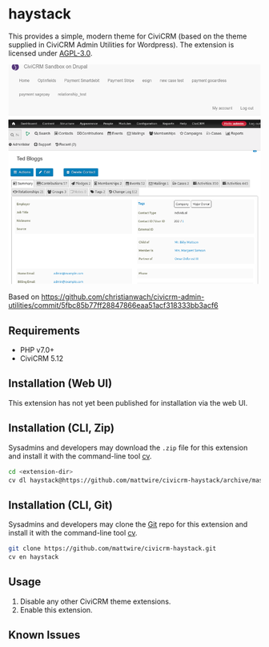 # haystack

This provides a simple, modern theme for CiviCRM (based on the theme supplied in CiviCRM Admin Utilities for Wordpress).
The extension is licensed under [AGPL-3.0](LICENSE.txt).

![Screenshot](/images/contactsummary.png)

Based on https://github.com/christianwach/civicrm-admin-utilities/commit/5fbc85b77ff28847866eaa51acf318333bb3acf6

## Requirements

* PHP v7.0+
* CiviCRM 5.12

## Installation (Web UI)

This extension has not yet been published for installation via the web UI.

## Installation (CLI, Zip)

Sysadmins and developers may download the `.zip` file for this extension and
install it with the command-line tool [cv](https://github.com/civicrm/cv).

```bash
cd <extension-dir>
cv dl haystack@https://github.com/mattwire/civicrm-haystack/archive/master.zip
```

## Installation (CLI, Git)

Sysadmins and developers may clone the [Git](https://en.wikipedia.org/wiki/Git) repo for this extension and
install it with the command-line tool [cv](https://github.com/civicrm/cv).

```bash
git clone https://github.com/mattwire/civicrm-haystack.git
cv en haystack
```

## Usage

1. Disable any other CiviCRM theme extensions.
2. Enable this extension.

## Known Issues


